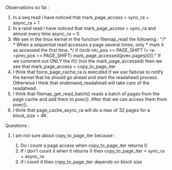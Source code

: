 Observations so far :
  1. In a seq read i have noticed that mark_page_access = sync_ra + async_ra + 1
  2. In a rand read i have noticed that mark_page_access > sync_ra and almost every time async_ra = 0
  3. We see in the linux kernel in the function filemap_read the following :
    "/*
		 * When a sequential read accesses a page several times, only
		 * mark it as accessed the first time.
		 */
		if (iocb->ki_pos >> PAGE_SHIFT !=
		    ra->prev_pos >> PAGE_SHIFT)
			mark_page_accessed(pvec.pages[0]);"
      If we comment out ONLY the if() (not the mark_page_accessed) then we see that mark_page_access = copy_to_page_iter  
  4. I think that force_page_cache_ra is executed if we use fadvise to notify the kernel that he should go ahead and start the readahead process. Otherwise i think that ondemand_readahead will take care of the readahead.
  5. I think that filemap_get_read_batch() reads a batch of pages from the page cache and add them to pvec(). After that we can access them from pvec().
  6. I think that page_cache_async_ra will do a max of 32 pages for a block_size = 4K.

Questions : 
  1. I am not sure about copy_to_page_iter because :
  
      1. Do i count a page access when copy_to_page_iter returns 0
      2. If i don't count it when it returns 0 then copy_to_page_iter = sync_ra + async_ra
      3. if i count it then copy_to_page_iter depends on block size

